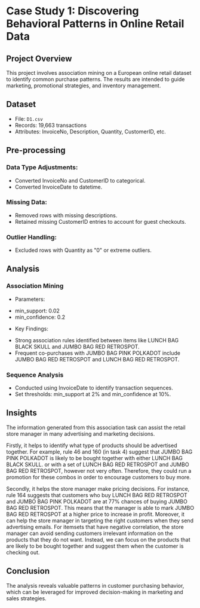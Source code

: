 # Case Study 1: Discovering Behavioral Patterns in Online Retail Data
## Project Overview
This project involves association mining on a European online retail dataset to identify common purchase patterns. The results are intended to guide marketing, promotional strategies, and inventory management.

## Dataset
- File: `D1.csv`
- Records: 19,663 transactions
- Attributes: InvoiceNo, Description, Quantity, CustomerID, etc.

## Pre-processing
### Data Type Adjustments:
- Converted InvoiceNo and CustomerID to categorical.
- Converted InvoiceDate to datetime.
### Missing Data:
- Removed rows with missing descriptions.
- Retained missing CustomerID entries to account for guest checkouts.
### Outlier Handling:
- Excluded rows with Quantity as "0" or extreme outliers.
  
## Analysis
### Association Mining
- Parameters:
+ min_support: 0.02
+ min_confidence: 0.2
- Key Findings:
+ Strong association rules identified between items like LUNCH BAG BLACK SKULL and JUMBO BAG RED RETROSPOT.
+ Frequent co-purchases with JUMBO BAG PINK POLKADOT include JUMBO BAG RED RETROSPOT and LUNCH BAG RED RETROSPOT.
### Sequence Analysis
- Conducted using InvoiceDate to identify transaction sequences.
- Set thresholds: min_support at 2% and min_confidence at 10%.
  
## Insights
The information generated from this association task can assist the retail store manager in many advertising and marketing decisions.

Firstly, it helps to identify what type of products should be advertised together. For example, rule 46 and 160 (in task 4) suggest that JUMBO BAG PINK POLKADOT is likely to be bought together with either LUNCH BAG BLACK SKULL. or with a set of LUNCH BAG RED RETROSPOT and JUMBO BAG RED RETROSPOT, however not very often. Therefore, they could run a promotion for these combos in order to encourage customers to buy more.

Secondly, it helps the store manager make pricing decisions. For instance, rule 164 suggests that customers who buy LUNCH BAG RED RETROSPOT and JUMBO BAG PINK POLKADOT are at 77% chances of buying JUMBO BAG RED RETROSPOT. This means that the manager is able to mark JUMBO BAG RED RETROSPOT at a higher price to increase in profit.
Moreover, it can help the store manager in targeting the right customers when they send advertising emails. For itemsets that have negative correlation, the store manager can avoid sending customers irrelevant information on the products that they do not want. Instead, we can focus on the products that are likely to be bought together and suggest them when the customer is checking out.

## Conclusion
The analysis reveals valuable patterns in customer purchasing behavior, which can be leveraged for improved decision-making in marketing and sales strategies.
